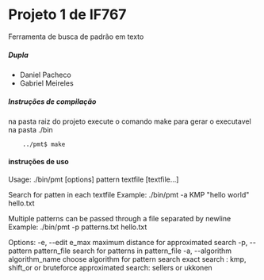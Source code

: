 # Projeto 1 de IF767
Ferramenta de busca de padrão em texto
##### Dupla
- Daniel Pacheco
- Gabriel Meireles

##### Instruções de compilação

na pasta raiz do projeto execute o comando make para gerar o executavel na pasta ./bin

```
    ../pmt$ make 
```

#### instruções de uso

Usage: ./bin/pmt [options] pattern textfile [textfile...]

Search for patten in each textfile
Example: ./bin/pmt -a KMP "hello world" hello.txt

Multiple patterns can be passed through a file separated by newline
Example: ./bin/pmt -p patterns.txt hello.txt

Options:
 -e, --edit e_max                 maximum distance for approximated search
 -p, --pattern pattern_file       search for patterns in pattern_file
 -a, --algorithm algorithm_name   choose algorithm for pattern search
       exact search       :       kmp, shift_or or bruteforce
       approximated search:       sellers or ukkonen

